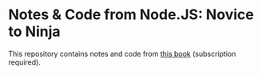 # Notes & Code from Node.JS: Novice to Ninja

This repository contains notes and code from [this book](https://www.sitepoint.com/premium/books/node-js-novice-to-ninja) (subscription required).
